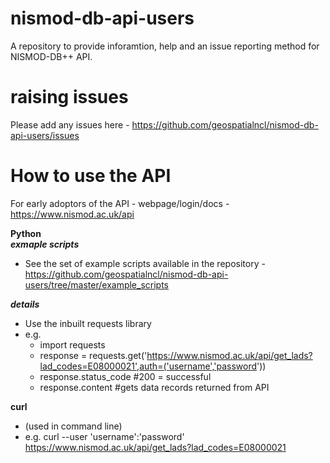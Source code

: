 # nismod-db-api-users
A repository to provide inforamtion, help and an issue reporting method for NISMOD-DB++ API.

# raising issues
Please add any issues here - https://github.com/geospatialncl/nismod-db-api-users/issues

# How to use the API

For early adoptors of the API - webpage/login/docs - https://www.nismod.ac.uk/api

**Python**  
***exmaple scripts***
  - See the set of example scripts available in the repository - https://github.com/geospatialncl/nismod-db-api-users/tree/master/example_scripts

***details***
  - Use the inbuilt requests library
  - e.g.
    - import requests  
    - response = requests.get('https://www.nismod.ac.uk/api/get_lads?lad_codes=E08000021',auth=('username','password'))  
    - response.status_code #200 = successful  
    - response.content #gets data records returned from API
    
**curl**
  - (used in command line)
  - e.g.
    curl --user 'username':'password' https://www.nismod.ac.uk/api/get_lads?lad_codes=E08000021
